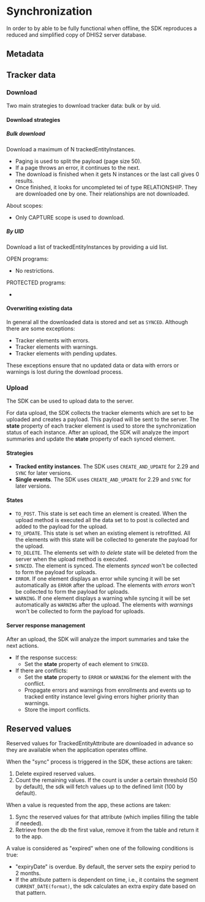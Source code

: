 # Synchronization

<!--DHIS2-SECTION-ID:sync-->

In order to by able to be fully functional when offline, the SDK reproduces a reduced and simplified copy of DHIS2 server database.

## Metadata

<!--DHIS2-SECTION-ID:sync_metadata-->

## Tracker data

<!--DHIS2-SECTION-ID:sync_tracker_data-->

### Download

Two main strategies to download tracker data: bulk or by uid.

#### Download strategies 

##### Bulk download

Download a maximum of N trackedEntityInstances.

- Paging is used to split the payload (page size 50). 
- If a page throws an error, it continues to the next.
- The download is finished when it gets N instances or the last call gives 0 results.
- Once finished, it looks for uncompleted tei of type RELATIONSHIP. They are downloaded one by one. Their relationships are not downloaded.

About scopes:

- Only CAPTURE scope is used to download.

##### By UID

Download a list of trackedEntityInstances by providing a uid list.

OPEN programs:

- No restrictions.

PROTECTED programs:

- 

#### Overwriting existing data

In general all the downloaded data is stored and set as `SYNCED`. Although there are some exceptions:

- Tracker elements with errors.
- Tracker elements with warnings.
- Tracker elements with pending updates.

These exceptions ensure that no updated data or data with errors or warnings is lost during the download process.

### Upload

The SDK can be used to upload data to the server.

For data upload, the SDK collects the tracker elements which are set to be uploaded and creates a payload. This payload will be sent to the server.
The **state** property of each tracker element is used to store the synchronization status of each instance.
After an upload, the SDK will analyze the import summaries and update the **state** property of each synced element.

#### Strategies

- **Tracked entity instances**. The SDK uses `CREATE_AND_UPDATE` for 2.29 and `SYNC` for later versions.
- **Single events**. The SDK uses `CREATE_AND_UPDATE` for 2.29 and `SYNC` for later versions.

#### States

- `TO_POST`. This state is set each time an element is created. When the upload method is executed all the data set to to post is collected and added to the payload for the upload.
- `TO_UPDATE`. This state is set when an existing element is retrofitted. All the elements with this state will be collected to generate the payload for the upload.
- `TO_DELETE`. The elements set with *to delete* state will be deleted from the server when the upload method is executed.
- `SYNCED`. The element is synced. The elements *synced* won't be collected to form the payload for uploads.
- `ERROR`. If one element displays an error while syncing it will be set automatically as `ERROR` after the upload. The elements with *errors* won't be collected to form the payload for uploads.
- `WARNING`. If one element displays a warning while syncing it will be set automatically as `WARNING` after the upload. The elements with *warnings* won't be collected to form the payload for uploads.

#### Server response management

After an upload, the SDK will analyze the import summaries and take the next actions.

- If the response success:
  - Set the **state** property of each element to `SYNCED`.
- If there are conflicts: 
  - Set the **state** property to `ERROR` or `WARNING` for the element with the conflict.
  - Propagate errors and warnings from enrollments and events up to tracked entity instance level giving errors higher priority than warnings.
  - Store the import conflicts.

## Reserved values

Reserved values for TrackedEntityAttribute are downloaded in advance so they are available when the application operates offline.

When the "sync" process is triggered in the SDK, these actions are taken:

1. Delete expired reserved values.
2. Count the remaining values. If the count is under a certain threshold (50 by default), the sdk will fetch values up to the defined limit (100 by default).

When a value is requested from the app, these actions are taken:

1. Sync the reserved values for that attribute (which implies filling the table if needed).
2. Retrieve from the db the first value, remove it from the table and return it to the app.

A value is considered as "expired" when one of the following conditions is true:

- "expiryDate" is overdue. By default, the server sets the expiry period to 2 months.
- If the attribute pattern is dependent on time, i.e., it contains the segment `CURRENT_DATE(format)`, the sdk calculates an extra expiry date based on that pattern.
